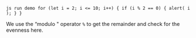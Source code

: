 `js run demo for (let i = 2; i <= 10; i++) { if (i % 2 == 0) { alert( i ); } }`

We use the “modulo " operator `%` to get the remainder and check for the evenness here.
